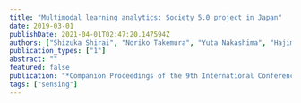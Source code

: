 ```yaml
---
title: "Multimodal learning analytics: Society 5.0 project in Japan"
date: 2019-03-01
publishDate: 2021-04-01T02:47:20.147594Z
authors: ["Shizuka Shirai", "Noriko Takemura", "Yuta Nakashima", "Hajime Nagahara", "Haruo Takemura"]
publication_types: ["1"]
abstract: ""
featured: false
publication: "*Companion Proceedings of the 9th International Conference on Learning Analytics & Knowledge*"
tags: ["sensing"]
---
```


